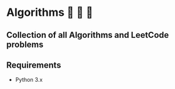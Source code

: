 # Algorithms 🌟 🌟 🌟

## Collection of all Algorithms and LeetCode problems

## Requirements

- Python 3.x
